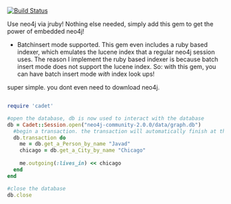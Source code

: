 [![Build Status](https://travis-ci.org/karabijavad/cadet.png?branch=master)](https://travis-ci.org/karabijavad/cadet)

Use neo4j via jruby! Nothing else needed, simply add this gem to get the power of embedded neo4j!

* Batchinsert mode supported. This gem even includes a ruby based indexer, which emulates the lucene index that a regular neo4j session uses. The reason I implement the ruby based indexer is because batch insert mode does not support the lucene index. So: with this gem, you can have batch insert mode _with_ index look ups!


super simple. you dont even need to download neo4j.


```ruby

require 'cadet'

#open the database, db is now used to interact with the database
db = Cadet::Session.open("neo4j-community-2.0.0/data/graph.db")
  #begin a transaction. the transaction will automatically finish at the end of the provided block
  db.transaction do
    me = db.get_a_Person_by_name "Javad"
    chicago = db.get_a_City_by_name "Chicago"
    
    me.outgoing(:lives_in) << chicago
  end
end

#close the database
db.close

```
